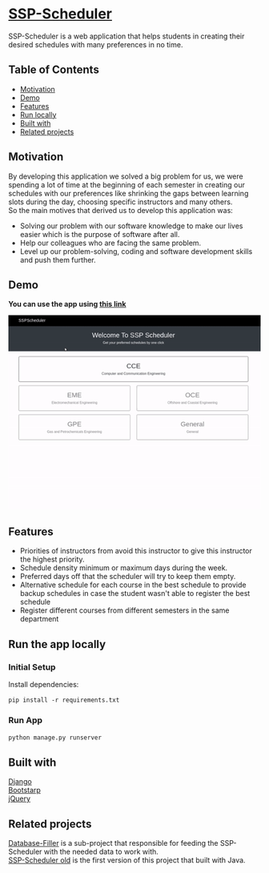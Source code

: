 # [SSP-Scheduler](https://www.sspscheduler.xyz)
SSP-Scheduler is a web application that helps students in creating their desired schedules with many preferences in no time.


## Table of Contents
  - [Motivation](#motivation)
  - [Demo](#demo)
  - [Features](#features)
  - [Run locally](#run-the-app-locally)
  - [Built with](#built-with)
  - [Related projects](#related-projects)

## Motivation
By developing this application we solved a big problem for us, we were spending a lot of time at the beginning of each semester in creating our schedules with our preferences like shrinking the gaps between learning slots during the day, choosing specific instructors and many others.\
So the main motives that derived us to develop this application was:
* Solving our problem with our software knowledge to make our lives easier which is the purpose of software after all.
* Help our colleagues who are facing the same problem.
* Level up our problem-solving, coding and software development skills and push them further.

## Demo
**You can use the app using [this link](https://www.sspscheduler.xyz)**

![](static/images/scheduler.gif)

## Features
* Priorities of instructors from avoid this instructor to give this instructor the highest priority.
* Schedule density minimum or maximum days during the week.
* Preferred days off that the scheduler will try to keep them empty.
* Alternative schedule for each course in the best schedule to provide backup schedules in case the student wasn't able to register the best schedule
* Register different courses from different semesters in the same department

## Run the app locally
### Initial Setup

Install dependencies:

```
pip install -r requirements.txt
```

### Run App

```
python manage.py runserver
```



## Built with
[Django](https://www.djangoproject.com)\
[Bootstarp](https://getbootstrap.com)\
[jQuery](https://jquery.com/)


## Related projects
[Database-Filler](https://github.com/ahmedfawzy98/Database-filler) is a sub-project that responsible for feeding the SSP-Scheduler with the needed data to work with.\
[SSP-Scheduler old](https://github.com/amohamed97/SSPScheduler) is the first version of this project that built with Java.

